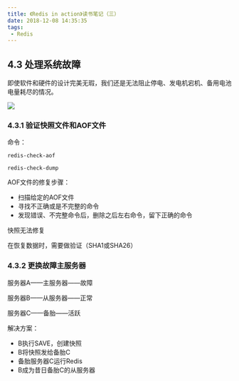 ```yaml
---
title: 《Redis in action》读书笔记（三）
date: 2018-12-08 14:35:35
tags:
 - Redis
---
```






## 4.3 处理系统故障

即使软件和硬件的设计完美无瑕，我们还是无法阻止停电、发电机宕机、备用电池电量耗尽的情况。

![](https://ws1.sinaimg.cn/large/d126accegy1fz0q636ehuj21c00uj472.jpg)

<!--more-->

### 4.3.1 验证快照文件和AOF文件

命令：

`redis-check-aof`

`redis-check-dump`

AOF文件的修复步骤：

- 扫描给定的AOF文件
- 寻找不正确或是不完整的命令
- 发现错误、不完整命令后，删除之后左右命令，留下正确的命令

快照无法修复

在恢复数据时，需要做验证（SHA1或SHA26）

### 4.3.2 更换故障主服务器

服务器A——主服务器——故障

服务器B——从服务器——正常

服务器C——备胎——活跃

解决方案：

- B执行SAVE，创建快照
- B将快照发给备胎C
- 备胎服务器C运行Redis
- B成为昔日备胎C的从服务器



